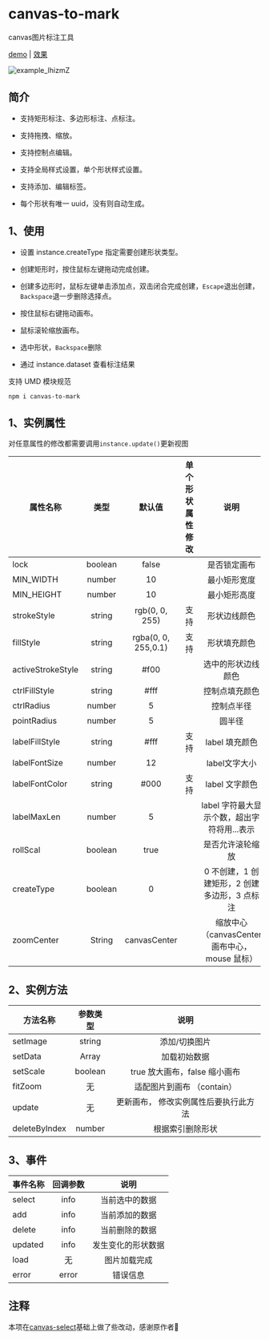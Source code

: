 # canvas-to-mark

canvas图片标注工具  

[demo](https://codesandbox.io/s/throbbing-dust-tyn5wk?file=/index.html) | [效果](https://tyn5wk.csb.app/)

![example_lhizmZ](https://cdn.jsdelivr.net/gh/NeverStop1024/images-store@main/blog/example_lhizmZ.png)

## 简介

- 支持矩形标注、多边形标注、点标注。

- 支持拖拽、缩放。

- 支持控制点编辑。

- 支持全局样式设置，单个形状样式设置。

- 支持添加、编辑标签。

- 每个形状有唯一 uuid，没有则自动生成。

## 1、使用

- 设置 instance.createType 指定需要创建形状类型。

- 创建矩形时，按住鼠标左键拖动完成创建。

- 创建多边形时，鼠标左键单击添加点，双击闭合完成创建，`Escape`退出创建，`Backspace`退一步删除选择点。

- 按住鼠标右键拖动画布。

- 鼠标滚轮缩放画布。

- 选中形状，`Backspace`删除

- 通过 instance.dataset 查看标注结果

支持 UMD 模块规范

```
npm i canvas-to-mark
```

## 1、实例属性

对任意属性的修改都需要调用`instance.update()`更新视图

| 属性名称          |   类型    |         默认值         | 单个形状属性修改 |     说明     |
| ----------------- |:-------:|:-------------------:| :--------------: |:----------:|
| lock              | boolean |        false        |                  |   是否锁定画布   |
| MIN_WIDTH         | number  |         10          |                  |   最小矩形宽度   |
| MIN_HEIGHT        | number  |         10          |                  |   最小矩形高度   |
| strokeStyle       | string  |   rgb(0, 0, 255)    |       支持       |   形状边线颜色   |
| fillStyle         | string  | rgba(0, 0, 255,0.1) |       支持       |   形状填充颜色   |
| activeStrokeStyle | string  |        #f00         |                  | 选中的形状边线颜色  |
| ctrlFillStyle     | string  |        #fff         |                  |  控制点填充颜色   |
| ctrlRadius        | number  |          5          |                  |   控制点半径    |
| pointRadius        | number  |          5          |                  |    圆半径     |
| labelFillStyle    | string  |        #fff         |       支持       | label 填充颜色 |
| labelFontSize        | number  |          12          |                  | label文字大小  |
| labelFontColor    | string  |        #000         |       支持       | label 文字颜色 |
| labelMaxLen       | number  |          5          |                  |    label 字符最大显示个数，超出字符将用...表示    |
| rollScal          | boolean | true  |                  |             是否允许滚轮缩放             |
| createType        | boolean |   0   |                  |    0 不创建，1 创建矩形，2 创建多边形，3 点标注    |
| zoomCenter          | String  | canvasCenter  |                  | 缩放中心（canvasCenter 画布中心，mouse 鼠标） |

## 2、实例方法

| 方法名称      | 参数类型 |                 说明                  |
| ------------- | :------: | :-----------------------------------: |
| setImage      |  string  |             添加/切换图片             |
| setData       |  Array   |             加载初始数据              |
| setScale      | boolean  |     true 放大画布，false 缩小画布     |
| fitZoom       |    无    |      适配图片到画布 （contain）       |
| update        |    无    | 更新画布， 修改实例属性后要执行此方法 |
| deleteByIndex |  number  |           根据索引删除形状            |

## 3、事件

| 事件名称 | 回调参数 |        说明        |
| -------- | :------: | :----------------: |
| select   |   info   |   当前选中的数据   |
| add      |   info   |   当前添加的数据   |
| delete   |   info   |   当前删除的数据   |
| updated  |   info   | 发生变化的形状数据 |
| load     |    无    |    图片加载完成    |
| error    |  error   |      错误信息      |


## 注释
本项在[canvas-select](https://github.com/heylight/canvas-select)基础上做了些改动，感谢原作者🙏

